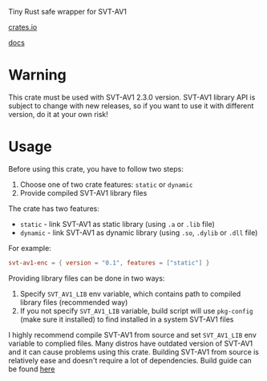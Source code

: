 Tiny Rust safe wrapper for SVT-AV1 

[crates.io](https://crates.io/crates/svt-av1-enc)

[docs](https://docs.rs/crate/svt-av1-enc/latest)

# Warning
This crate must be used with SVT-AV1 2.3.0 version. SVT-AV1 library API is subject to change with new releases, so if you want to use it with different version, do it at your own risk!

# Usage
Before using this crate, you have to follow two steps:
1. Choose one of two crate features: `static` or `dynamic`
2. Provide compiled SVT-AV1 library files

The crate has two features:
- `static` - link SVT-AV1 as static library (using `.a` or `.lib` file)
- `dynamic` - link SVT-AV1 as dynamic library (using `.so`, `.dylib` or `.dll` file)

For example:
```toml
svt-av1-enc = { version = "0.1", features = ["static"] }
```

Providing library files can be done in two ways:
1. Specify `SVT_AV1_LIB` env variable, which contains path to compiled library files (recommended way)
2. If you not specify `SVT_AV1_LIB` variable, build script will use `pkg-config` (make sure it installed) to find installed in a system SVT-AV1 files

I highly recommend compile SVT-AV1 from source and set `SVT_AV1_LIB` env variable to complied files. Many distros have outdated version of SVT-AV1 and it can cause problems using this crate. Building SVT-AV1 from source is relatively ease and doesn't require a lot of dependencies. Build guide can be found [here](https://gitlab.com/AOMediaCodec/SVT-AV1/-/blob/master/Docs/Build-Guide.md)
